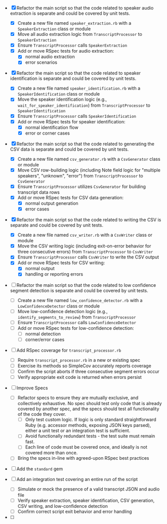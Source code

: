 - [x] Refactor the main script so that the code related to speaker audio extraction is separate and could be covered by unit tests.
  - [x] Create a new file named `speaker_extraction.rb` with a `SpeakerExtraction` class or module
  - [x] Move all audio extraction logic from `TranscriptProcessor` to `SpeakerExtraction`
  - [x] Ensure `TranscriptProcessor` calls `SpeakerExtraction`
  - [x] Add or move RSpec tests for audio extraction:
    - [x] normal audio extraction
    - [x] error scenarios

- [x] Refactor the main script so that the code related to speaker identification is separate and could be covered by unit tests.
  - [x] Create a new file named `speaker_identification.rb` with a `SpeakerIdentification` class or module
  - [x] Move the speaker identification logic (e.g., `wait_for_speaker_identification`) from `TranscriptProcessor` to `SpeakerIdentification`
  - [x] Ensure `TranscriptProcessor` calls `SpeakerIdentification`
  - [x] Add or move RSpec tests for speaker identification:
    - [x] normal identification flow
    - [x] error or corner cases

- [x] Refactor the main script so that the code related to generating the CSV data is separate and could be covered by unit tests.
  - [x] Create a new file named `csv_generator.rb` with a `CsvGenerator` class or module
  - [x] Move CSV row-building logic (including Note field logic for "multiple speakers", "unknown", "error") from `TranscriptProcessor` to `CsvGenerator`
  - [x] Ensure `TranscriptProcessor` utilizes `CsvGenerator` for building transcript data rows
  - [x] Add or move RSpec tests for CSV data generation:
    - [x] normal output generation
    - [x] error cases

- [x] Refactor the main script so that the code related to writing the CSV is separate and could be covered by unit tests.
  - [x] Create a new file named `csv_writer.rb` with a `CsvWriter` class or module
  - [x] Move the CSV writing logic (including exit-on-error behavior for three consecutive errors) from `TranscriptProcessor` to `CsvWriter`
  - [x] Ensure `TranscriptProcessor` calls `CsvWriter` to write the CSV output
  - [x] Add or move RSpec tests for CSV writing:
    - [x] normal output
    - [x] handling or reporting errors

- [ ] Refactor the main script so that the code related to low confidence segment detection is separate and could be covered by unit tests.
  - [ ] Create a new file named `low_confidence_detector.rb` with a `LowConfidenceDetector` class or module
  - [ ] Move low-confidence detection logic (e.g., `identify_segments_to_review`) from `TranscriptProcessor`
  - [ ] Ensure `TranscriptProcessor` calls `LowConfidenceDetector`
  - [ ] Add or move RSpec tests for low-confidence detection:
    - [ ] normal detection
    - [ ] corner/error cases

- [ ] Add RSpec coverage for `transcript_processor.rb`
  - [ ] Require `transcript_processor.rb` in a new or existing spec
  - [ ] Exercise its methods so SimpleCov accurately reports coverage
  - [ ] Confirm the script aborts if three consecutive segment errors occur
  - [ ] Verify appropriate exit code is returned when errors persist

- [ ] Improve Specs
  - [ ] Refactor specs to ensure they are mutually exclusive, and collectively exhaustive. No spec should test only code
        that is already covered by another spec, and the specs should test all functionality of the code they cover.
    - [ ] Only test custom logic. If logic is only standard straightforward Ruby (e.g. accessor methods, exposing JSON
          keys parsed), either a unit test or an integration test is sufficient.
    - [ ] Avoid functionally redundant tests - the test suite must remain fast.
    - [ ] Each line of code must be covered once, and ideally is not covered more than once.
  - [ ] Bring the specs in-line with agreed-upon RSpec best practices

- [ ] Add the `standard` gem

- [ ] Add an integration test covering an entire run of the script
  - [ ] Simulate or mock the presence of a valid transcript JSON and audio file
  - [ ] Verify speaker extraction, speaker identification, CSV generation, CSV writing, and low-confidence detection
  - [ ] Confirm correct script exit behavior and error handling

- [ ] 
